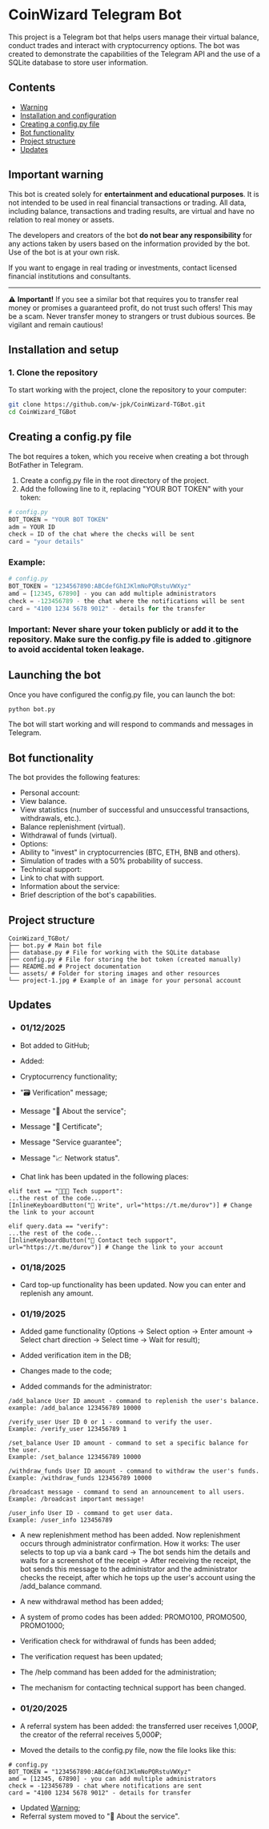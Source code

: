 # CoinWizard Telegram Bot

This project is a Telegram bot that helps users manage their virtual balance, conduct trades and interact with cryptocurrency options. The bot was created to demonstrate the capabilities of the Telegram API and the use of a SQLite database to store user information.

## Contents

  - [Warning](#important-warning)
  - [Installation and configuration](#installation-and-configuration)
  - [Creating a config.py file](#creating-a-configpy-file)
  - [Bot functionality](#bot-functionality)
  - [Project structure](#project-structure)
  - [Updates](#updates)

## Important warning

This bot is created solely for **entertainment and educational purposes**. It is not intended to be used in real financial transactions or trading. All data, including balance, transactions and trading results, are virtual and have no relation to real money or assets.

The developers and creators of the bot **do not bear any responsibility** for any actions taken by users based on the information provided by the bot. Use of the bot is at your own risk.

If you want to engage in real trading or investments, contact licensed financial institutions and consultants.

---

⚠️ **Important!** If you see a similar bot that requires you to transfer real money or promises a guaranteed profit, do not trust such offers! This may be a scam. Never transfer money to strangers or trust dubious sources. Be vigilant and remain cautious!

## Installation and setup

### 1. Clone the repository

To start working with the project, clone the repository to your computer:

```bash
git clone https://github.com/w-jpk/CoinWizard-TGBot.git
cd CoinWizard_TGBot
```

## Creating a config.py file

The bot requires a token, which you receive when creating a bot through BotFather in Telegram.

1. Create a config.py file in the root directory of the project.
2. Add the following line to it, replacing "YOUR BOT TOKEN" with your token:

```python
# config.py
BOT_TOKEN = "YOUR BOT TOKEN"
adm = YOUR ID
check = ID of the chat where the checks will be sent
card = "your details"
```

### Example:

```python
# config.py
BOT_TOKEN = "1234567890:ABCdefGhIJKlmNoPQRstuVWXyz"
amd = [12345, 67890] - you can add multiple administrators
check = -123456789 - the chat where the notifications will be sent
card = "4100 1234 5678 9012" - details for the transfer
```

### Important: Never share your token publicly or add it to the repository. Make sure the config.py file is added to .gitignore to avoid accidental token leakage.

## Launching the bot

Once you have configured the config.py file, you can launch the bot:

```bash
python bot.py
```

The bot will start working and will respond to commands and messages in Telegram.

## Bot functionality

The bot provides the following features:

- Personal account:
- View balance.
- View statistics (number of successful and unsuccessful transactions, withdrawals, etc.).
- Balance replenishment (virtual).
- Withdrawal of funds (virtual).
- Options:
- Ability to "invest" in cryptocurrencies (BTC, ETH, BNB and others).
- Simulation of trades with a 50% probability of success.
- Technical support:
- Link to chat with support.
- Information about the service:
- Brief description of the bot's capabilities.

## Project structure

```plaintext
CoinWizard_TGBot/
├── bot.py # Main bot file
├── database.py # File for working with the SQLite database
├── config.py # File for storing the bot token (created manually)
├── README.md # Project documentation
└── assets/ # Folder for storing images and other resources
└── project-1.jpg # Example of an image for your personal account
```

## Updates

- ### 01/12/2025

- Bot added to GitHub;
- Added:

- Cryptocurrency functionality;
- "🗃 Verification" message;
- Message "🔷 About the service";
- Message "📜 Certificate";
- Message "Service guarantee";
- Message "📈 Network status".

- Chat link has been updated in the following places:

```
elif text == "🧑🏻‍💻 Tech support":
...the rest of the code...
[InlineKeyboardButton("📩 Write", url="https://t.me/durov")] # Change the link to your account

elif query.data == "verify":
...the rest of the code...
[InlineKeyboardButton("💬 Contact tech support", url="https://t.me/durov")] # Change the link to your account
```

- ### 01/18/2025

- Card top-up functionality has been updated. Now you can enter and replenish any amount.

- ### 01/19/2025

- Added game functionality (Options -> Select option -> Enter amount -> Select chart direction -> Select time -> Wait for result);
- Added verification item in the DB;
- Changes made to the code;
- Added commands for the administrator:
```
/add_balance User ID amount - command to replenish the user's balance.
example: /add_balance 123456789 10000

/verify_user User ID 0 or 1 - command to verify the user.
Example: /verify_user 123456789 1

/set_balance User ID amount - command to set a specific balance for the user.
Example: /set_balance 123456789 10000

/withdraw_funds User ID amount - command to withdraw the user's funds.
Example: /withdraw_funds 123456789 10000

/broadcast message - command to send an announcement to all users.
Example: /broadcast important message!

/user_info User ID - command to get user data.
Example: /user_info 123456789
```
- A new replenishment method has been added. Now replenishment occurs through administrator confirmation. How it works: The user selects to top up via a bank card -> The bot sends him the details and waits for a screenshot of the receipt -> After receiving the receipt, the bot sends this message to the administrator and the administrator checks the receipt, after which he tops up the user's account using the /add_balance command.

- A new withdrawal method has been added;
- A system of promo codes has been added: PROMO100, PROMO500, PROMO1000;
- Verification check for withdrawal of funds has been added;
- The verification request has been updated;
- The /help command has been added for the administration;
- The mechanism for contacting technical support has been changed.

- ### 01/20/2025

- A referral system has been added: the transferred user receives 1,000₽, the creator of the referral receives 5,000₽;
- Moved the details to the config.py file, now the file looks like this:
```
# config.py
BOT_TOKEN = "1234567890:ABCdefGhIJKlmNoPQRstuVWXyz"
amd = [12345, 67890] - you can add multiple administrators
check = -123456789 - chat where notifications are sent
card = "4100 1234 5678 9012" - details for transfer
```
- Updated [Warning](#important-warning);
- Referral system moved to "🔷 About the service".